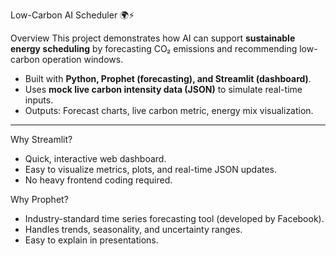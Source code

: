 Low-Carbon AI Scheduler 🌍⚡

Overview
This project demonstrates how AI can support **sustainable energy scheduling** by forecasting CO₂ emissions and recommending low-carbon operation windows.

- Built with **Python, Prophet (forecasting), and Streamlit (dashboard)**.
- Uses **mock live carbon intensity data (JSON)** to simulate real-time inputs.
- Outputs: Forecast charts, live carbon metric, energy mix visualization.

---

 Why Streamlit?
- Quick, interactive web dashboard.
- Easy to visualize metrics, plots, and real-time JSON updates.
- No heavy frontend coding required.

Why Prophet?
- Industry-standard time series forecasting tool (developed by Facebook).
- Handles trends, seasonality, and uncertainty ranges.
- Easy to explain in presentations.



